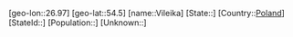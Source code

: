 ﻿---
location: [54.5,26.97]
type: City
tags:
- geo/City


SpocWebEntityId: 35291
isDeleted: false
confidential: public

---
[geo-lon::26.97]
[geo-lat::54.5]
[name::Vileika]
[State::]
[Country::[Poland](geo/Continent/Europe/Poland.md)]
[StateId::]
[Population::]
[Unknown::]

